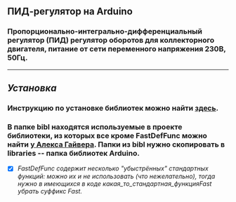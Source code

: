 ## ПИД-регулятор на Arduino

### Пропорционально-интегрально-дифференциальный регулятор (ПИД) регулятор оборотов для коллекторного двигателя, питание от сети переменного напряжения 230В, 50Гц.



___
## _Установка_

### Инструкцию по установке библиотек можно найти  [здесь](https://alexgyver.ru/arduino-first/#%D0%A3%D1%81%D1%82%D0%B0%D0%BD%D0%BE%D0%B2%D0%BA%D0%B0_%D0%B1%D0%B8%D0%B1%D0%BB%D0%B8%D0%BE%D1%82%D0%B5%D0%BA).
### В папке __bibl__ находятся используемые в проекте библиотеки, из которых все кроме __FastDefFunc__ можно найти [у Алекса Гайвера](https://github.com/GyverLibs). Папки из __bibl__ нужно скопировать в __libraries__ -- папка библиотек Arduino.
- [X] _FastDefFunc содержит несколько "убыстрённых" стандартных функций:  можно их и не использовать (что нежелательно), тогда нужно в имеющихся в коде какая_то_стандартная_функцияFast убрать суффикс Fast._